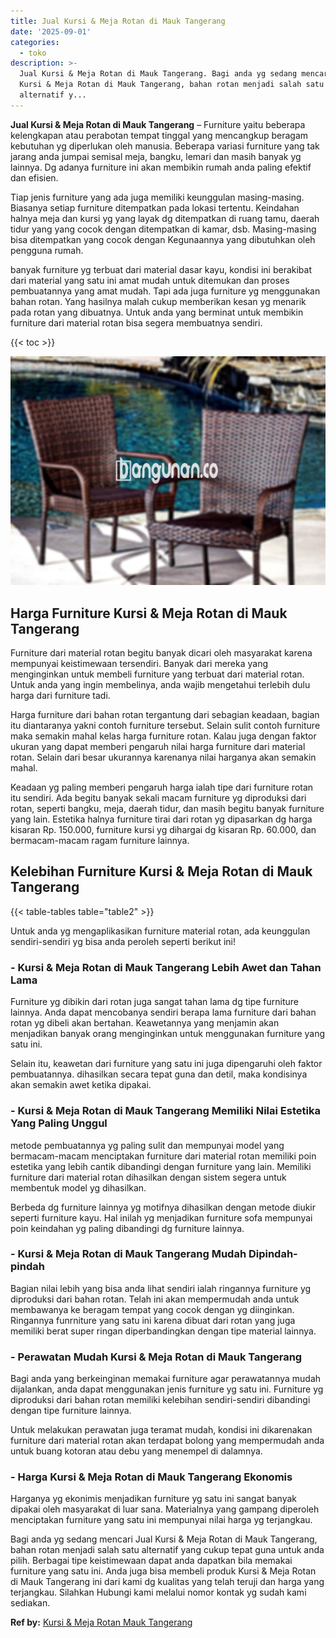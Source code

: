 ```yaml
---
title: Jual Kursi & Meja Rotan di Mauk Tangerang
date: '2025-09-01'
categories:
  - toko
description: >-
  Jual Kursi & Meja Rotan di Mauk Tangerang. Bagi anda yg sedang mencari Jual
  Kursi & Meja Rotan di Mauk Tangerang, bahan rotan menjadi salah satu
  alternatif y...
---
```


**Jual Kursi & Meja Rotan di Mauk Tangerang** – Furniture yaitu beberapa kelengkapan atau perabotan tempat tinggal yang mencangkup beragam kebutuhan yg diperlukan oleh manusia. Beberapa variasi furniture yang tak jarang anda jumpai semisal meja, bangku, lemari dan masih banyak yg lainnya. Dg adanya furniture ini akan membikin rumah anda paling efektif dan efisien.

Tiap jenis furniture yang ada juga memiliki keunggulan masing-masing. Biasanya setiap furniture ditempatkan pada lokasi tertentu. Keindahan halnya meja dan kursi yg yang layak dg ditempatkan di ruang tamu, daerah tidur yang yang cocok dengan ditempatkan di kamar, dsb. Masing-masing bisa ditempatkan yang cocok dengan Kegunaannya yang dibutuhkan oleh pengguna rumah.

banyak furniture yg terbuat dari material dasar kayu, kondisi ini berakibat dari material yang satu ini amat mudah untuk ditemukan dan proses pembuatannya yang amat mudah. Tapi ada juga furniture yg menggunakan bahan rotan. Yang hasilnya malah cukup memberikan kesan yg menarik pada rotan yang dibuatnya. Untuk anda yang berminat untuk membikin furniture dari material rotan bisa segera membuatnya sendiri.

{{< toc >}}

![Jual Kursi & Meja Rotan di Mauk Tangerang](/images/kursi-meja-rotan-murah43.png)

## Harga Furniture Kursi & Meja Rotan di Mauk Tangerang

Furniture dari material rotan begitu banyak dicari oleh masyarakat karena mempunyai keistimewaan tersendiri. Banyak dari mereka yang menginginkan untuk membeli furniture yang terbuat dari material rotan. Untuk anda yang ingin membelinya, anda wajib mengetahui terlebih dulu harga dari furniture tadi.

Harga furniture dari bahan rotan tergantung dari sebagian keadaan, bagian itu diantaranya yakni contoh furniture tersebut. Selain sulit contoh furniture maka semakin mahal kelas harga furniture rotan. Kalau juga dengan faktor ukuran yang dapat memberi pengaruh nilai harga furniture dari material rotan. Selain dari besar ukurannya karenanya nilai harganya akan semakin mahal.

Keadaan yg paling memberi pengaruh harga ialah tipe dari furniture rotan itu sendiri. Ada begitu banyak sekali macam furniture yg diproduksi dari rotan, seperti bangku, meja, daerah tidur, dan masih begitu banyak furniture yang lain. Estetika halnya furniture tirai dari rotan yg dipasarkan dg harga kisaran Rp. 150.000, furniture kursi yg dihargai dg kisaran Rp. 60.000, dan bermacam-macam ragam furniture lainnya.

## Kelebihan Furniture Kursi & Meja Rotan di Mauk Tangerang

{{< table-tables table="table2" >}}

Untuk anda yg mengaplikasikan furniture material rotan, ada keunggulan sendiri-sendiri yg bisa anda peroleh seperti berikut ini!

### \- Kursi & Meja Rotan di Mauk Tangerang Lebih Awet dan Tahan Lama

Furniture yg dibikin dari rotan juga sangat tahan lama dg tipe furniture lainnya. Anda dapat mencobanya sendiri berapa lama furniture dari bahan rotan yg dibeli akan bertahan. Keawetannya yang menjamin akan menjadikan banyak orang menginginkan untuk menggunakan furniture yang satu ini.

Selain itu, keawetan dari furniture yang satu ini juga dipengaruhi oleh faktor pembuatannya. dihasilkan secara tepat guna dan detil, maka kondisinya akan semakin awet ketika dipakai.

### \- Kursi & Meja Rotan di Mauk Tangerang Memiliki Nilai Estetika Yang Paling Unggul

metode pembuatannya yg paling sulit dan mempunyai model yang bermacam-macam menciptakan furniture dari material rotan memiliki poin estetika yang lebih cantik dibandingi dengan furniture yang lain. Memiliki furniture dari material rotan dihasilkan dengan sistem segera untuk membentuk model yg dihasilkan.

Berbeda dg furniture lainnya yg motifnya dihasilkan dengan metode diukir seperti furniture kayu. Hal inilah yg menjadikan furniture sofa mempunyai poin keindahan yg paling dibandingi dg furniture lainnya.

### \- Kursi & Meja Rotan di Mauk Tangerang Mudah Dipindah-pindah

Bagian nilai lebih yang bisa anda lihat sendiri ialah ringannya furniture yg diproduksi dari bahan rotan. Telah ini akan mempermudah anda untuk membawanya ke beragam tempat yang cocok dengan yg diinginkan. Ringannya funrniture yang satu ini karena dibuat dari rotan yang juga memiliki berat super ringan diperbandingkan dengan tipe material lainnya.

### \- Perawatan Mudah Kursi & Meja Rotan di Mauk Tangerang

Bagi anda yang berkeinginan memakai furniture agar perawatannya mudah dijalankan, anda dapat menggunakan jenis furniture yg satu ini. Furniture yg diproduksi dari bahan rotan memiliki kelebihan sendiri-sendiri dibandingi dengan tipe furniture lainnya.

Untuk melakukan perawatan juga teramat mudah, kondisi ini dikarenakan furniture dari material rotan akan terdapat bolong yang mempermudah anda untuk buang kotoran atau debu yang menempel di dalamnya.

### \- Harga Kursi & Meja Rotan di Mauk Tangerang Ekonomis

Harganya yg ekonimis menjadikan furniture yg satu ini sangat banyak dipakai oleh masyarakat di luar sana. Materialnya yang gampang diperoleh menciptakan furniture yang satu ini mempunyai nilai harga yg terjangkau.

Bagi anda yg sedang mencari Jual Kursi & Meja Rotan di Mauk Tangerang, bahan rotan menjadi salah satu alternatif yang cukup tepat guna untuk anda pilih. Berbagai tipe keistimewaan dapat anda dapatkan bila memakai furniture yang satu ini. Anda juga bisa membeli produk Kursi & Meja Rotan di Mauk Tangerang ini dari kami dg kualitas yang telah teruji dan harga yang terjangkau. Silahkan Hubungi kami melalui nomor kontak yg sudah kami sediakan.

**Ref by:** [Kursi & Meja Rotan Mauk Tangerang](https://id.wikipedia.org/wiki/Kursi)
